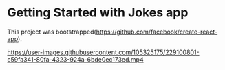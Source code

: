 # Getting Started with Jokes app

This project was bootstrapped\(https://github.com/facebook/create-react-app).

https://user-images.githubusercontent.com/105325175/229100801-c59fa341-80fa-4323-924a-6bde0ec173ed.mp4

